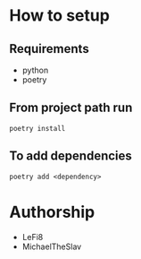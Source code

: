 # How to setup

## Requirements
- python
- poetry

## From project path run
`poetry install`

## To add dependencies
`poetry add <dependency>`

# Authorship
- LeFi8
- MichaelTheSlav
